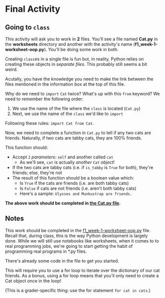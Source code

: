 # Final Activity

## Going to `class`

<div class="alert alert-block alert-info">
    This activity will ask you to work in <b>2</b> files. You'll see a file named <b>Cat.py</b> in the <b>worksheets</b> directory and another with the activity's name (<b>f1_week-1-worksheet-oop.py</b>). You'll be doing some work in both.
</div>

Creating `class`es in a single file is fun but, in reality, Python relies on creating these objects in _separate files_. This probably still seems a bit weird.

Acutally, you have the knowledge you need to make the link between the files mentioned in the information box at the top of this file.

Why do we need to `import` `Cat` twice? What's up with this `from` keyword? We need to remember the following order:

1. We use the name of the file where the `class` is located (`Cat.py`)
1. Next, we use the name of the `class` we'd like to `import`

Following these rules: `import Cat from Cat`.

Now, we need to complete a function in `Cat.py` to tell if any two cats are friends. Naturally, if two cats are tabby cats, they are 100% friends.

This function should:

* Accept `2` _parameters_: `self` and another called `cat`
  * As we'll see, `cat` is actually _another `Cat` object_!
* If the two cats are tabby cats (i.e. if `is_tabby` is `True` for both), they're friends; else, they're not
* The result of this function should be a boolean value which:
  * Is `True` if the cats are friends (i.e. are both tabby cats) 
  * Is `False` if cats are not friends (i.e. aren't both tabby cats)
  * Here's a sample: `Ulysses and Munkustrap are friends.`

**The above work should be completed in [the Cat.py file](Cat.py).**

## Notes

This work should be completed in the [f1_week-1-worksheet-oop.py](f1_week-1-worksheet-oop.py) file. Recall that, during class, this is the way Python development is largely done. While we will still use notebooks like worksheets, when it comes to to real programming jobs, we're going to start getting the habit of programming real programs in *.py files.

There's already some code in the file to get you started.

This will require you to use a for loop to iterate over the dictionary of our cat friends. As a bonus, using a for loop means that you'll only need to create a Cat object once in the loop!

(This is a grader-specific thing: use the for statement `for cat in cats`.)